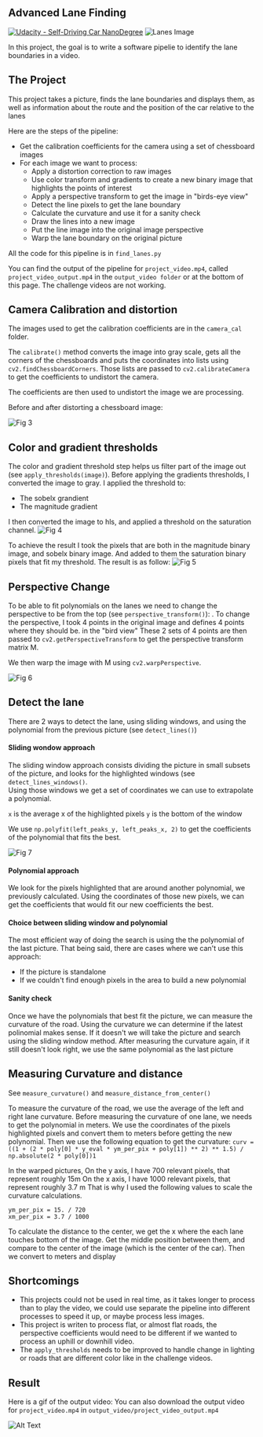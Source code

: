 ## Advanced Lane Finding
[![Udacity - Self-Driving Car NanoDegree](https://s3.amazonaws.com/udacity-sdc/github/shield-carnd.svg)](http://www.udacity.com/drive)
![Lanes Image](./output_images/result.jpg)

[//]: # (Image References)


In this project, the goal is to write a software pipelie to identify the lane boundaries in a video.

The Project
---

This project takes a picture, finds the lane boundaries and displays them, as well as information about the route and the position of the car relative to the lanes

Here are the steps of the pipeline: 
* Get the calibration coefficients for the camera using a set of chessboard images
* For each image we want to process: 
  * Apply a distortion correction to raw images
  * Use color transform and gradients to create a new binary image that highlights the points of interest
  * Apply a perspective transform to get the image in "birds-eye view"
  * Detect the line pixels to get the lane boundary
  * Calculate the curvature and use it for a sanity check 
  * Draw the lines into a new image 
  * Put the line image into the original image perspective
  * Warp the lane boundary on the original picture
  
All the code for this pipeline is in `find_lanes.py`

You can find the output of the pipeline for `project_video.mp4`, called `project_video_output.mp4` in the `output_video folder` or at the bottom of this page.
The challenge videos are not working. 

Camera Calibration and distortion
--
The images used to get the calibration coefficients are in the `camera_cal` folder. 

The `calibrate()` method converts the image into gray scale, gets all the corners of the chessboards and puts the coordinates into lists using `cv2.findChessboardCorners`. Those lists are passed to `cv2.calibrateCamera` to  get the coefficients to undistort the camera.

The coefficients are then used to undistort the image we are processing.

Before and after distorting a chessboard image: 

![Fig 3](./output_images/calib_example.jpg)

Color and gradient thresholds
--
The color and gradient threshold step helps us filter part of the image out (see `apply_thresholds(image)`). 
Before applying the gradients thresholds, I converted the image to gray.
I applied the threshold to:  
* The sobelx grandient
* The magnitude gradient

I then converted the image to hls, and applied a threshold on the saturation channel. 
![Fig 4](./output_images/apply_threshold.jpg)

To achieve the result I took the pixels that are both in the magnitude binary image, and sobelx binary image. And added to them the saturation binary pixels that fit my threshold. 
The result is as follow: 
![Fig 5](./output_images/apply_threshold_result.jpg)

Perspective Change
--
To be able to fit polynomials on the lanes we need to change the perspective to be from the top (see `perspective_transform()`):
. 
To change the perspective, I took 4 points in the original image and defines 4 points where they should be.  in the "bird view"
These 2 sets of 4 points are then passed to `cv2.getPerspectiveTransform` to get the perspective transform matrix M. 

We then warp the image with M  using `cv2.warpPerspective`. 

![Fig 6](./output_images/perspective_transform.jpg)

## Detect the lane 
There are 2 ways to detect the lane, using sliding windows, and using the polynomial from the previous picture (see `detect_lines()`)

#### Sliding wondow approach
The sliding window approach consists dividing the picture in small subsets of the picture, and looks for the highlighted windows (see `detect_lines_windows()`.  
Using those windows we get a set of coordinates we can use to extrapolate a polynomial. 

`x` is the average x of the highlighted pixels
`y` is the bottom of the window

 
We use `np.polyfit(left_peaks_y, left_peaks_x, 2)` to get the coefficients of the polynomial that fits the best.

![Fig 7](./output_images/window_sliding.jpg)

#### Polynomial approach

We look for the pixels highlighted that are around another polynomial, we previously calculated. Using the coordinates of those new pixels, we can get the coefficients that would fit our new coefficients the best.

#### Choice between sliding window and polynomial 
The most efficient way of doing the search is using the the polynomial of the last picture. 
That being said, there are cases where we can't use this approach: 
* If the picture is standalone
* If we couldn't find enough pixels in the area to build a new polynomial

#### Sanity check
Once we have the polynomials that best fit the picture, we can measure the curvature of the road. Using the curvature we can determine if the latest polinomial makes sense. 
If it doesn't we will take the picture and search using the sliding window method.
After measuring the curvature again, if it still doesn't look right, we use the same polynomial as the last picture


Measuring Curvature and distance
---
See `measure_curvature()` and `measure_distance_from_center()` 

To measure the curvature of the road, we use the average of the left and right lane curvature. 
Before measuring the curvature of one lane, we needs to get the polynomial in meters. We use the coordinates of the pixels highlighted pixels and convert them to meters before getting the new polynomial.
Then we use the following equation to get the curvature: 
`curv = ((1 + (2 * poly[0] * y_eval * ym_per_pix + poly[1]) ** 2) ** 1.5) / np.absolute(2 * poly[0])1`

In the warped pictures, 
On the y axis, I have 700 relevant pixels, that represent roughly 15m
On the x axis, I have 1000 relevant pixels, that represent roughly 3.7 m
That is why I used the following values to scale the curvature calculations.
```    
ym_per_pix = 15. / 720
xm_per_pix = 3.7 / 1000 
```

To calculate the distance to the center, we get the x where the each lane touches bottom of the image.
Get the middle position between them, and compare to the center of the image (which is the center of the car). 
Then we convert to meters and display 

Shortcomings
---
* This projects could not be used in real time, as it takes longer to process than to play the video, we could use separate the pipeline into different processes to speed it up, or maybe process less images. 
* This project is writen to process flat, or almost flat roads, the perspective coefficients would need to be different if we wanted to process an uphill or downhill video.
* The `apply_thresholds` needs to be improved to handle change in lighting or roads that are different color like in the challenge videos.

Result 
---
Here is a gif of the output video:
You can also download the output video for `project_video.mp4` in `output_video/project_video_output.mp4`


![Alt Text](https://github.com/CarlaBrtl/CarND-Advanced-Lane-Lines/project_video_ouput.gif)
